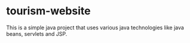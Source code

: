 # tourism-website
This is a simple java project that uses various java technologies like java beans, servlets and JSP.
